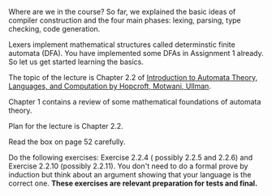 
Where are we in the course? So far, we explained the basic ideas of compiler construction and the four main phases: lexing, parsing, type checking, code generation.

Lexers implement mathematical structures called determinstic finite automata (DFA). You have implemented some DFAs in Assignment 1 already. So let us get started learning the basics.

The topic of the lecture is Chapter 2.2 of [Introduction to Automata Theory, Languages, and Computation by Hopcroft, Motwani, Ullman]( https://mcdtu.files.wordpress.com/2017/03/introduction-to-automata-theory.pdf).

Chapter 1 contains a review of some mathematical foundations of automata theory.

Plan for the lecture is Chapter 2.2.

Read the box on page 52 carefully.

Do the following exercises: Exercise 2.2.4 ( possibly 2.2.5 and 2.2.6) and Exercise 2.2.10 (possibly 2.2.11). You don't need to do a formal prove by induction but think about an argument showing that your language is the correct one. **These exercises are relevant preparation for tests and final.** 






